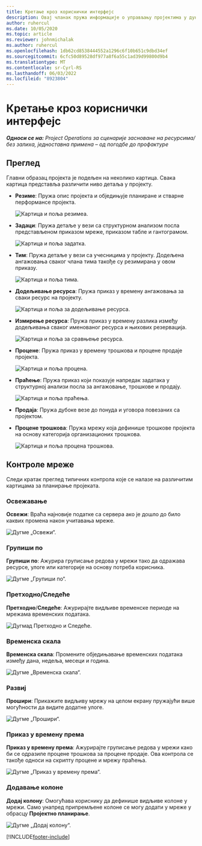```yaml
---
title: Кретање кроз кориснички интерфејс
description: Овај чланак пружа информације о управљању пројектима у дyнамицс 365 пројектним операцијама.
author: ruhercul
ms.date: 10/05/2020
ms.topic: article
ms.reviewer: johnmichalak
ms.author: ruhercul
ms.openlocfilehash: 1db62cd8538444552a1296c6f10b651c9dbd34ef
ms.sourcegitcommit: 6cfc50d89528df977a8f6a55c1ad39d99800d9b4
ms.translationtype: MT
ms.contentlocale: sr-Cyrl-RS
ms.lasthandoff: 06/03/2022
ms.locfileid: "8923804"
---
```

# <a name="navigating-the-user-interface"></a>Кретање кроз кориснички интерфејс

_**Односи се на:** Project Operations за сценарије засноване на ресурсима/без залиха, једноставна примена – од погодбе до профактуре_

## <a name="overview"></a>Преглед

Главни образац пројекта је подељен на неколико картица. Свака картица представља различити ниво детаља у пројекту.

- **Резиме**: Пружа опис пројекта и обједињује планиране и стварне перформансе пројекта.

    ![Картица и поља резимеа.](media/navigation7.png)

- **Задаци**: Пружа детаље у вези са структурном анализом посла представљеном приказом мреже, приказом табле и гантограмом.

    ![Картица и поља задатка.](media/navigation8.png)

- **Тим**: Пружа детаље у вези са учесницима у пројекту. Додељена ангажовања сваког члана тима такође су резимирана у овом приказу.

    ![Картица и поља тима.](media/navigation9.png)

- **Додељивање ресурса**: Пружа приказ у времену ангажовања за сваки ресурс на пројекту.

    ![Картица и поља за додељивање ресурса.](media/navigation10.png)

- **Измирење ресурса**: Пружа приказ у времену разлика између додељивања сваког именованог ресурса и њихових резервација.

    ![Картица и поља за сравњење ресурса.](media/navigation11.png)

- **Процене**: Пружа приказ у времену трошкова и процене продаје пројекта.

    ![Картица и поља процена.](media/navigation12.png)

- **Праћење**: Пружа приказ који показује напредак задатака у структурној анализи посла за ангажовање, трошкове и продају.

    ![Картица и поља праћења.](media/navigation13.png)

- **Продаја**: Пружа дубоке везе до понуда и уговора повезаних са пројектом.

- **Процене трошкова**: Пружа мрежу која дефинише трошкове пројекта на основу категорија организационих трошкова.

    ![Картица и поља процена трошкова.](media/navigation14.png)

## <a name="grid-controls"></a>Контроле мреже

Следи кратак преглед типичних контрола које се налазе на различитим картицама за планирање пројеката.

### <a name="refresh"></a>Освежавање

**Освежи**: Враћа најновије податке са сервера ако је дошло до било каквих промена након учитавања мреже.

![Дугме „Освежи“.](media/navigation7.png)

### <a name="group-by"></a>Групиши по

**Групиши по**: Ажурира груписање редова у мрежи тако да одражава ресурсе, улоге или категорије на основу потреба корисника.

![Дугме „Групиши по“.](media/navigation6.png)

### <a name="previousnext"></a>Претходно/Следеће

**Претходно**/**Следеће**: Ажурирајте видљиве временске периоде на мрежама временских података.

![Дугмад Претходно и Следеће.](media/navigation2.png)

### <a name="timescale"></a>Временска скала

**Временска скала**: Промените обједињавање временских података између дана, недеља, месеци и година.

![Дугме „Временска скала“.](media/navigation3.png)

### <a name="expand"></a>Развиј

**Прошири**: Прикажите видљиву мрежу на целом екрану пружајући више могућности да видите додатне улоге.

![Дугме „Прошири“.](media/navigation4.png)

### <a name="time-phase-by"></a>Приказ у времену према

**Приказ у времену према**: Ажурирајте груписање редова у мрежи како би се одразиле процене трошкова за процене продаје. Ова контрола се такође односи на скрипту процене и мрежу праћења.

![Дугме „Приказ у времену према“.](media/navigation0.png)

### <a name="add-column"></a>Додавање колоне

**Додај колону**: Омогућава кориснику да дефинише видљиве колоне у мрежи. Само унапред припремљене колоне се могу додати у мреже у обрасцу **Пројектно планирање**.

![Дугме „Додај колону“.](media/navigation5.png)


[!INCLUDE[footer-include](../includes/footer-banner.md)]